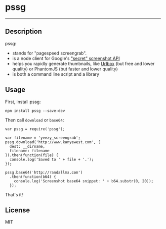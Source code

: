 # pssg

---

## Description

pssg:
* stands for "pagespeed screengrab".
* is a node client for Google's ["secret" screenshot API](https://shkspr.mobi/blog/2015/11/google-secret-screenshot-api/)
* helps you rapidly generate thumbnails, like [Urlbox](https://urlbox.io/) (but free and lower quality) or PhantomJS (but faster and lower quality)
* is both a command line script and a library

## Usage

First, install pssg:

```
npm install pssg --save-dev
```

Then call `download` or `base64`:

```
var pssg = require('pssg');

var filename = 'yeezy_screengrab';
pssg.download('http://www.kanyewest.com', {
  dest: __dirname,
  filename: filename
}).then(function(file) {
  console.log('Saved to ' + file + '.');
});

pssg.base64('http://randallma.com')
  .then(function(b64) {
    console.log('Screenshot base64 snippet: ' + b64.substr(0, 20));
  });
```

That's it!

## License

MIT
